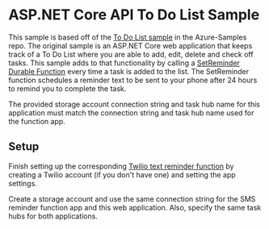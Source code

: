 # ASP.NET Core API To Do List Sample

This sample is based off of the [To Do List sample](https://github.com/Azure-Samples/dotnet-core-api) in the Azure-Samples repo. The original sample is an ASP.NET Core web application that keeps track of a To Do List where you are able to add, edit, delete and check off tasks. This sample adds to that functionality by calling a [SetReminder Durable Function](https://github.com/Azure/azure-functions-durable-extension/blob/dev/samples/precompiled/SMSReminder.cs) every time a task is added to the list. The SetReminder function schedules a reminder text to be sent to your phone after 24 hours to remind you to complete the task. 

The provided storage account connection string and task hub name for this application must match the connection string and task hub name used for the function app.

## Setup

Finish setting up the corresponding [Twilio text reminder function](https://github.com/Azure/azure-functions-durable-extension/blob/dev/samples/precompiled/SMSReminder.cs) by creating a Twilio account (if you don't have one) and setting the app settings.

Create a storage account and use the same connection string for the SMS reminder function app and this web application. Also, specify the same task hubs for both applications.
